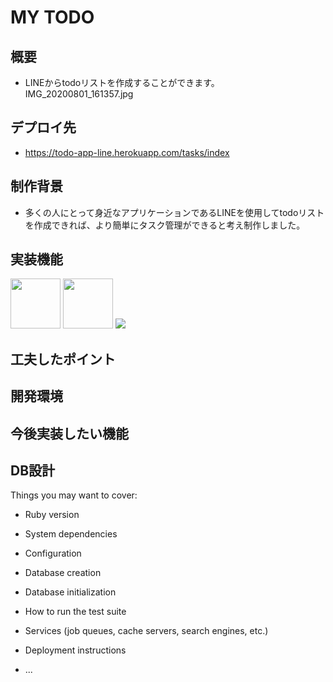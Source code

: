 # MY TODO

## 概要
* LINEからtodoリストを作成することができます。IMG_20200801_161357.jpg


## デプロイ先
* https://todo-app-line.herokuapp.com/tasks/index

## 制作背景
* 多くの人にとって身近なアプリケーションであるLINEを使用してtodoリストを作成できれば、より簡単にタスク管理ができると考え制作しました。 

## 実装機能
<img src = "https://files.slack.com/files-pri/TBRRYLL4Q-F017X9S95KQ/img_20200801_161033.jpg" width="80px;" />
<img src = "https://files.slack.com/files-pri/TBRRYLL4Q-F017P9EF00P/img_20200801_161228.jpg" width="80px;" />
<img src = "https://user-images.githubusercontent.com/66289281/89096691-745de880-d413-11ea-87d4-27c6a223e18d.jpg" />



## 工夫したポイント

## 開発環境

## 今後実装したい機能

## DB設計
Things you may want to cover:

* Ruby version

* System dependencies

* Configuration

* Database creation

* Database initialization

* How to run the test suite

* Services (job queues, cache servers, search engines, etc.)

* Deployment instructions

* ...
